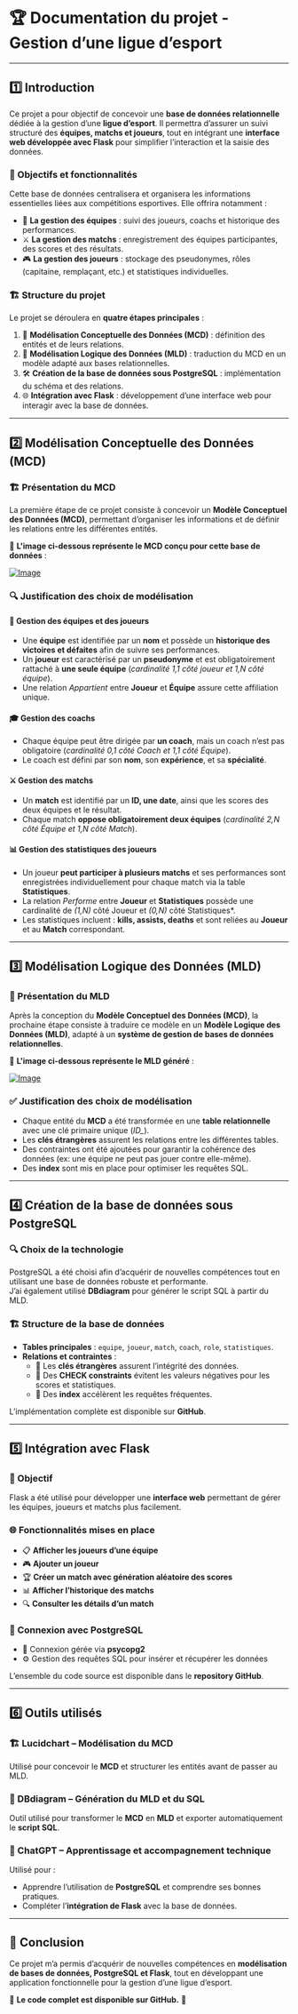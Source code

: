 # 🏆 Documentation du projet - Gestion d’une ligue d’esport

---

## 1️⃣ Introduction  

Ce projet a pour objectif de concevoir une **base de données relationnelle** dédiée à la gestion d’une **ligue d’esport**. Il permettra d’assurer un suivi structuré des **équipes, matchs et joueurs**, tout en intégrant une **interface web développée avec Flask** pour simplifier l’interaction et la saisie des données.  

### 🎯 Objectifs et fonctionnalités  
Cette base de données centralisera et organisera les informations essentielles liées aux compétitions esportives. Elle offrira notamment :  
- 🏅 **La gestion des équipes** : suivi des joueurs, coachs et historique des performances.  
- ⚔️ **La gestion des matchs** : enregistrement des équipes participantes, des scores et des résultats.  
- 🎮 **La gestion des joueurs** : stockage des pseudonymes, rôles (capitaine, remplaçant, etc.) et statistiques individuelles.  

### 🏗️ Structure du projet  
Le projet se déroulera en **quatre étapes principales** :  
1. 📝 **Modélisation Conceptuelle des Données (MCD)** : définition des entités et de leurs relations.  
2. 🔀 **Modélisation Logique des Données (MLD)** : traduction du MCD en un modèle adapté aux bases relationnelles.  
3. 🛠 **Création de la base de données sous PostgreSQL** : implémentation du schéma et des relations.  
4. 🌐 **Intégration avec Flask** : développement d’une interface web pour interagir avec la base de données.  

---

## 2️⃣ Modélisation Conceptuelle des Données (MCD)  

### 🏗 Présentation du MCD  
La première étape de ce projet consiste à concevoir un **Modèle Conceptuel des Données (MCD)**, permettant d’organiser les informations et de définir les relations entre les différentes entités.  

📌 **L'image ci-dessous représente le MCD conçu pour cette base de données** :  

[![Image](https://i.goopics.net/sq2jym.png)](https://goopics.net/i/sq2jym)

### 🔍 Justification des choix de modélisation  

#### 📌 Gestion des équipes et des joueurs  
- Une **équipe** est identifiée par un **nom** et possède un **historique des victoires et défaites** afin de suivre ses performances.  
- Un **joueur** est caractérisé par un **pseudonyme** et est obligatoirement rattaché à **une seule équipe** (*cardinalité 1,1 côté joueur et 1,N côté équipe*).  
- Une relation *Appartient* entre **Joueur** et **Équipe** assure cette affiliation unique.  

#### 🎓 Gestion des coachs  
- Chaque équipe peut être dirigée par **un coach**, mais un coach n’est pas obligatoire (*cardinalité 0,1 côté Coach et 1,1 côté Équipe*).  
- Le coach est défini par son **nom**, son **expérience**, et sa **spécialité**.  

#### ⚔️ Gestion des matchs  
- Un **match** est identifié par un **ID, une date**, ainsi que les scores des deux équipes et le résultat.  
- Chaque match **oppose obligatoirement deux équipes** (*cardinalité 2,N côté Équipe et 1,N côté Match*).  

#### 📊 Gestion des statistiques des joueurs  
- Un joueur **peut participer à plusieurs matchs** et ses performances sont enregistrées individuellement pour chaque match via la table **Statistiques**.  
- La relation *Performe* entre **Joueur** et **Statistiques** possède une cardinalité de *(1,N)* côté Joueur et *(0,N)* côté Statistiques*.  
- Les statistiques incluent : **kills, assists, deaths** et sont reliées au **Joueur** et au **Match** correspondant.  

---

## 3️⃣ Modélisation Logique des Données (MLD)  

### 📌 Présentation du MLD  
Après la conception du **Modèle Conceptuel des Données (MCD)**, la prochaine étape consiste à traduire ce modèle en un **Modèle Logique des Données (MLD)**, adapté à un **système de gestion de bases de données relationnelles**.  

📌 **L'image ci-dessous représente le MLD généré** :  

[![Image](https://i.goopics.net/i47o7d.png)](https://goopics.net/i/i47o7d)

### ✅ Justification des choix de modélisation  
- Chaque entité du **MCD** a été transformée en une **table relationnelle** avec une clé primaire unique (*ID_*).  
- Les **clés étrangères** assurent les relations entre les différentes tables.  
- Des contraintes ont été ajoutées pour garantir la cohérence des données (ex: une équipe ne peut pas jouer contre elle-même).  
- Des **index** sont mis en place pour optimiser les requêtes SQL.  

---

## 4️⃣ Création de la base de données sous PostgreSQL  

### 🔍 Choix de la technologie  
PostgreSQL a été choisi afin d’acquérir de nouvelles compétences tout en utilisant une base de données robuste et performante.  
J’ai également utilisé **DBdiagram** pour générer le script SQL à partir du MLD.  

### 🏗️ Structure de la base de données  
- **Tables principales** : `equipe`, `joueur`, `match`, `coach`, `role`, `statistiques`.  
- **Relations et contraintes** :  
  - 🔗 Les **clés étrangères** assurent l’intégrité des données.  
  - 🛑 Des **CHECK constraints** évitent les valeurs négatives pour les scores et statistiques.  
  - 🚀 Des **index** accélèrent les requêtes fréquentes.  

L’implémentation complète est disponible sur **GitHub**.  

---

## 5️⃣ Intégration avec Flask  

### 🎯 Objectif  
Flask a été utilisé pour développer une **interface web** permettant de gérer les équipes, joueurs et matchs plus facilement.  

### 🌐 Fonctionnalités mises en place  
- 📋 **Afficher les joueurs d’une équipe**  
- 🎮 **Ajouter un joueur**  
- 🏆 **Créer un match avec génération aléatoire des scores**  
- 📊 **Afficher l’historique des matchs**  
- 🔍 **Consulter les détails d’un match**  

### 🔗 Connexion avec PostgreSQL  
- 🔌 Connexion gérée via **psycopg2**  
- ⚙️ Gestion des requêtes SQL pour insérer et récupérer les données  

L’ensemble du code source est disponible dans le **repository GitHub**.  

---

## 6️⃣ Outils utilisés  

### 🏗 Lucidchart – Modélisation du MCD  
Utilisé pour concevoir le **MCD** et structurer les entités avant de passer au MLD.  

### 🎨 DBdiagram – Génération du MLD et du SQL  
Outil utilisé pour transformer le **MCD** en **MLD** et exporter automatiquement le **script SQL**.  

### 🤖 ChatGPT – Apprentissage et accompagnement technique  
Utilisé pour :  
- Apprendre l’utilisation de **PostgreSQL** et comprendre ses bonnes pratiques.  
- Compléter l’**intégration de Flask** avec la base de données.  

---

## 🎯 Conclusion  
Ce projet m’a permis d’acquérir de nouvelles compétences en **modélisation de bases de données, PostgreSQL et Flask**, tout en développant une application fonctionnelle pour la gestion d’une ligue d’esport.  

📌 **Le code complet est disponible sur GitHub.** 🚀

